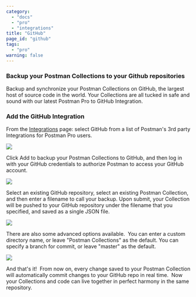 ```yaml
---
category:
  - "docs"
  - "pro"
  - "integrations"
title: "GitHub"
page_id: "github"
tags: 
  - "pro"
warning: false
---
```


### Backup your Postman Collections to your Github repositories

Backup and synchronize your Postman Collections on GitHub, the largest host of source code in the world. Your Collections are all tucked in safe and sound with our latest Postman Pro to GitHub Integration.

### Add the GitHub Integration

From the [Integrations](https://app.getpostman.com/dashboard/integrations) page: select GitHub from a list of Postman's 3rd party Integrations for Postman Pro users.

![](https://lh4.googleusercontent.com/PfZVmJwiN2XSQdyv9IBsiATTkR1cDXJ5ym_GTdySpBT5qWRuMItHKPwVj3yaZ-T-_bK1s8SrkP2LQhD2XcMDlqE-oSYv8qFx4PQIzBOEun4oNn0LJ8Ft9V3S53zmA4rvexBnPvc)

Click Add to backup your Postman Collections to GitHub, and then log in with your GitHub credentials to authorize Postman to access your GitHub account.

![](https://lh4.googleusercontent.com/DFHCl8uQrhm47PaoBFacyMSYNkAHnY44RTeApaS5hBhkFse4Ke4CFVJpN5SEU9jhfGkryK_d2A-StUnJIXZwuaULOoMcfErb8DlMeZsDcAIF-zxZ66-uh73JuPHPV-aZSe1wUDS)

Select an existing GitHub repository, select an existing Postman Collection, and then enter a filename to call your backup. Upon submit, your Collection will be pushed to your GitHub repository under the filename that you specified, and saved as a single JSON file.

![](https://lh6.googleusercontent.com/sQG27AxUa1e2cEShA8SCKtLhqykYdIQ_MOy8FhF3OvNdw0bGiWRfoQhfrbSy6yN4mTnPZG6iBLBCtI1WShKrtXQo2-a4pkPd9ocOBD25wafBHznEctxGIRbPQAA3BVf7uKcXaMp)

There are also some advanced options available.  You can enter a custom directory name, or leave "Postman Collections" as the default. You can specify a branch for commit, or leave "master" as the default.

![](https://lh4.googleusercontent.com/eQPl9P4Vv5-H0f3fuEoB4FyHaGkAU7zBMGxelrgMy8VjibkZCdD09hKqFoPsjZKaLxunaugH5rZqdfXa2iWuEoRpPz4LVBOMmGX-hNUj_Ns4BcfHHshbzgS4x9fHL3SfxkCActh)

And that's it!  From now on, every change saved to your Postman Collection will automatically commit changes to your GitHub repo in real time.  Now your Collections and code can live together in perfect harmony in the same repository.
